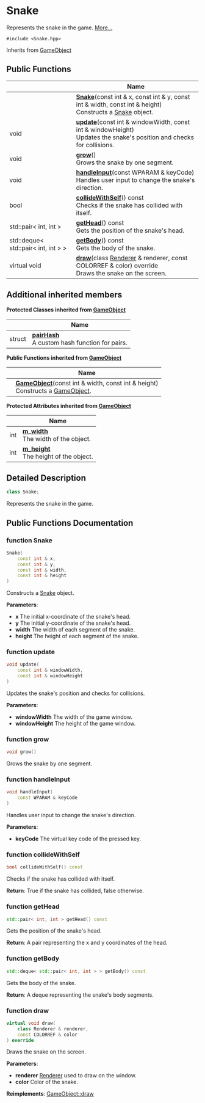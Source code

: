 # Snake



Represents the snake in the game.  [More...](#detailed-description)


`#include <Snake.hpp>`

Inherits from [GameObject](class_game_object.md)

## Public Functions

|                | Name           |
| -------------- | -------------- |
| | **[Snake](class_snake.md#function-snake)**(const int & x, const int & y, const int & width, const int & height)<br>Constructs a [Snake](class_snake.md) object.  |
| void | **[update](class_snake.md#function-update)**(const int & windowWidth, const int & windowHeight)<br>Updates the snake's position and checks for collisions.  |
| void | **[grow](class_snake.md#function-grow)**()<br>Grows the snake by one segment.  |
| void | **[handleInput](class_snake.md#function-handleinput)**(const WPARAM & keyCode)<br>Handles user input to change the snake's direction.  |
| bool | **[collideWithSelf](class_snake.md#function-collidewithself)**() const<br>Checks if the snake has collided with itself.  |
| std::pair< int, int > | **[getHead](class_snake.md#function-gethead)**() const<br>Gets the position of the snake's head.  |
| std::deque< std::pair< int, int > > | **[getBody](class_snake.md#function-getbody)**() const<br>Gets the body of the snake.  |
| virtual void | **[draw](class_snake.md#function-draw)**(class [Renderer](class_renderer.md) & renderer, const COLORREF & color) override<br>Draws the snake on the screen.  |

## Additional inherited members

**Protected Classes inherited from [GameObject](class_game_object.md)**

|                | Name           |
| -------------- | -------------- |
| struct | **[pairHash](struct_game_object_1_1pair_hash.md)** <br>A custom hash function for pairs.  |

**Public Functions inherited from [GameObject](class_game_object.md)**

|                | Name           |
| -------------- | -------------- |
| | **[GameObject](class_game_object.md#function-gameobject)**(const int & width, const int & height)<br>Constructs a [GameObject](class_game_object.md).  |

**Protected Attributes inherited from [GameObject](class_game_object.md)**

|                | Name           |
| -------------- | -------------- |
| int | **[m_width](class_game_object.md#variable-m-width)** <br>The width of the object.  |
| int | **[m_height](class_game_object.md#variable-m-height)** <br>The height of the object.  |


## Detailed Description

```cpp
class Snake;
```

Represents the snake in the game. 


## Public Functions Documentation

### function Snake

```cpp
Snake(
    const int & x,
    const int & y,
    const int & width,
    const int & height
)
```

Constructs a [Snake](class_snake.md) object. 

**Parameters**: 

  * **x** The initial x-coordinate of the snake's head. 
  * **y** The initial y-coordinate of the snake's head. 
  * **width** The width of each segment of the snake. 
  * **height** The height of each segment of the snake.




### function update

```cpp
void update(
    const int & windowWidth,
    const int & windowHeight
)
```

Updates the snake's position and checks for collisions. 

**Parameters**: 

  * **windowWidth** The width of the game window. 
  * **windowHeight** The height of the game window. 


### function grow

```cpp
void grow()
```

Grows the snake by one segment. 

### function handleInput

```cpp
void handleInput(
    const WPARAM & keyCode
)
```

Handles user input to change the snake's direction. 

**Parameters**: 

  * **keyCode** The virtual key code of the pressed key. 


### function collideWithSelf

```cpp
bool collideWithSelf() const
```

Checks if the snake has collided with itself. 

**Return**: True if the snake has collided, false otherwise. 

### function getHead

```cpp
std::pair< int, int > getHead() const
```

Gets the position of the snake's head. 

**Return**: A pair representing the x and y coordinates of the head. 

### function getBody

```cpp
std::deque< std::pair< int, int > > getBody() const
```

Gets the body of the snake. 

**Return**: A deque representing the snake's body segments. 

### function draw

```cpp
virtual void draw(
    class Renderer & renderer,
    const COLORREF & color
) override
```

Draws the snake on the screen. 

**Parameters**: 

  * **renderer** [Renderer](class_renderer.md) used to draw on the window. 
  * **color** Color of the snake. 


**Reimplements**: [GameObject::draw](class_game_object.md#function-draw)
